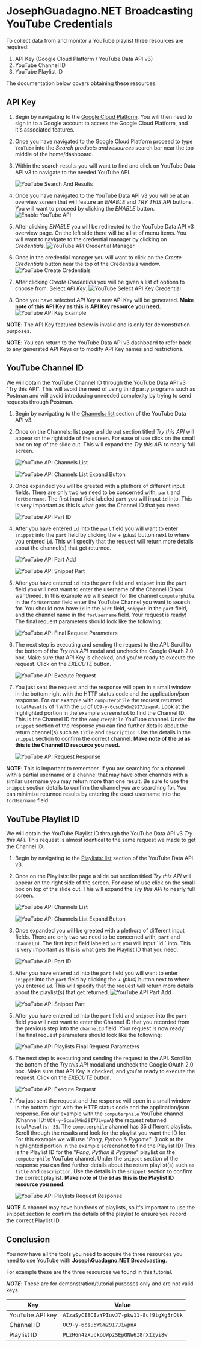 # JosephGuadagno.NET Broadcasting YouTube Credentials

To collect data from and monitor a YouTube playlist three resources are required:

1. API Key (Google Cloud Platform / YouTube Data API v3)
2. YouTube Channel ID
3. YouTube Playlist ID

The documentation below covers obtaining these resources.

## API Key

1. Begin by navigating to the [Google Cloud Platform](https://console.cloud.google.com/). You will then need to sign in to a Google account to access the Google Cloud Platform, and it's associated features.
2. Once you have navigated to the Google Cloud Platform proceed to type `YouTube` into the *Search products and resources* search bar near the top middle of the home/dashboard.
3. Within the search results you will want to find and click on YouTube Data API v3 to navigate to the needed YouTube API.

   ![YouTube Search And Results](./img/GoogleCloudPlatform_YouTubeAPISearch.png)
4. Once you have navigated to the YouTube Data API v3 you will be at an overview screen that will feature an *ENABLE* and *TRY THIS API* buttons. You will want to proceed by clicking the *ENABLE* button.
   ![Enable YouTube API](./img/GoogleCloudPlatform_YouTubeAPIEnable.png)
5. After clicking *ENABLE* you will be redirected to the YouTube Data API v3 overview page. On the left side there will be a list of menu items. You will want to navigate to the credential manager by clicking on *Credentials*.
   ![YouTube API Credential Manager](./img/GoogleCloudPlatform_YouTubeAPICredentialManager.png)
6. Once in the credential manager you will want to click on the *Create Credentials* button near the top of the Credentials window.
   ![YouTube Create Credentials](./img/GoogleCloudPlatform_YouTubeAPICreateCredentials.png)
7. After clicking *Create Credentials* you will be given a list of options to choose from. Select *API Key*.
   ![YouTube Select API Key Credential](./img/GoogleCloudPlatform_YouTubeAPICreateAPIKey.png)
8. Once you have selected *API Key* a new API Key will be generated. **Make note of this API Key as this is API Key resource you need.**
   ![YouTube API Key Example](./img/GoogleCloudPlatform_YouTubeAPIKeyPlaceholder.png)

**NOTE**: The API Key featured below is invalid and is only for demonstration purposes.

**NOTE**: You can return to the YouTube Data API v3 dashboard to refer back to any generated API Keys or to modify API Key names and restrictions.

## YouTube Channel ID

We will obtain the YouTube Channel ID through the YouTube Data API v3 "Try this API". This will avoid the need of using third party programs such as Postman and will avoid introducing unneeded complexity by trying to send requests through Postman.

1. Begin by navigating to the [Channels: list](https://developers.google.com/youtube/v3/docs/channels/list) section of the YouTube Data API v3.
2. Once on the Channels: list page a slide out section titled *Try this API* will appear on the right side of the screen. For ease of use click on the small box on top of the slide out. This will expand the *Try this API* to nearly full screen.

   ![YouTube API Channels List](./img/YouTubeAPI_ChannelsList.png)

   ![YouTube API Channels List Expand Button](./img/YouTubeAPI_ExpandButtonClick.png)
3. Once expanded you will be greeted with a plethora of different input fields. There are only two we need to be concerned with, `part` and `forUsername`. The first input field labeled `part` you will input `id` into. This is very important as this is what gets the Channel ID that you need.

   ![YouTube API Part ID](./img/YouTubeAPI_IDPart.png)
4. After you have entered `id` into the `part` field you will want to enter `snippet` into the `part` field by clicking the *+ (plus)* button next to where you entered `id`. This will specify that the request will return more details about the channel(s) that get returned.

   ![YouTube API Part Add](./img/YouTubeAPI_PartAdd.png)

   ![YouTube API Snippet Part](./img/YouTubeAPI_Snippetpart.png)
5. After you have entered `id` into the `part` field and `snippet` into the `part` field you will next want to enter the username of the Channel ID you want/need. In this example we will search for the channel `computerphile`. In the `forUsername` field enter the YouTube Channel you want to search for. You should now have `id` in the `part` field, `snippet` in the `part` field, and the channel name in the `forUsername` field. Your request is ready! The final request parameters should look like the following:

   ![YouTube API Final Request Parameters](./img/YouTubeAPI_FinalRequestParams.png)
6. The next step is executing and sending the request to the API. Scroll to the bottom of the *Try this API* modal and uncheck the Google OAuth 2.0 box. Make sure that API Key is checked, and you're ready to execute the request. Click on the *EXECUTE* button.

   ![YouTube API Execute Request](./img/YouTubeAPI_ExecuteRequest.png)
7. You just sent the request and the response will open in a small window in the bottom right with the HTTP status code and the application/json response. For our example with `computerphile` the request returned `totalResults` of 1 with the `id` of `UC9-y-6csu5WGm29I7JiwpnA`. Look at the highlighted portion in the example screenshot to find the Channel ID. This is the Channel ID for the `computerphile` YouTube channel.
Under the `snippet` section of the response you can find further details about the return channel(s) such as `title` and `description`. Use the details in the `snippet` section to confirm the correct channel. **Make note of the `id` as this is the Channel ID resource you need.**

   ![YouTube API Request Response](./img/YouTubeAPI_RequestResponse.png)

**NOTE**: This is important to remember. If you are searching for a channel with a partial username or a channel that may have other channels with a similar username you may return more than one result. Be sure to use the `snippet` section details to confirm the channel you are searching for. You can minimize returned results by entering the exact username into the `forUsername` field.

## YouTube Playlist ID

We will obtain the YouTube Playlist ID through the YouTube Data API v3 *Try this API*. This request is almost identical to the same request we made to get the Channel ID.

1. Begin by navigating to the [Playlists: list](https://developers.google.com/youtube/v3/docs/playlists/list) section of the YouTube Data API v3.
2. Once on the Playlists: list page a slide out section titled *Try this API* will appear on the right side of the screen. For ease of use click on the small box on top of the slide out. This will expand the *Try this API* to nearly full screen.

   ![YouTube API Channels List](./img/YouTubeAPI_PlaylistsList.png)

   ![YouTube API Channels List Expand Button](./img/YouTubeAPI_ExpandButtonClick.png)
3. Once expanded you will be greeted with a plethora of different input fields. There are only two we need to be concerned with, `part` and `channelId`. The first input field labeled `part` you will input `id`` into. This is very important as this is what gets the Playlist ID that you need.

   ![YouTube API Part ID](./img/YouTubeAPI_IDPart.png)
4. After you have entered `id` into the `part` field you will want to enter `snippet` into the `part` field by clicking the *+ (plus)* button next to where you entered `id`. This will specify that the request will return more details about the playlist(s) that get returned.
   ![YouTube API Part Add](./img/YouTubeAPI_PartAdd.png)

   ![YouTube API Snippet Part](./img/YouTubeAPI_Snippetpart.png)
5. After you have entered `id` into the `part` field and `snippet` into the `part` field you will next want to enter the Channel ID that you recorded from the previous step into the `channelId` field. Your request is now ready! The final request parameters should look like the following:

   ![YouTube API Playlists Final Request Parameters](./img/YouTubeAPI_PlaylistsRequestParams.png)
6. The next step is executing and sending the request to the API. Scroll to the bottom of the *Try this API* modal and uncheck the Google OAuth 2.0 box. Make sure that API Key is checked, and you're ready to execute the request. Click on the *EXECUTE* button.

   ![YouTube API Execute Request](./img/YouTubeAPI_ExecuteRequest.png)
7. You just sent the request and the response will open in a small window in the bottom right with the HTTP status code and the application/json response. For our example with the `computerphile` YouTube channel (Channel ID: `UC9-y-6csu5WGm29I7JiwpnA`) the request returned `totalResults: 35`. The `computerphile` channel has 35 different playlists. Scroll through the results and look for the playlist you want the ID for. For this example we will use "*Pong, Python & Pygame*". (Look at the highlighted portion in the example screenshot to find the Playlist ID) This is the Playlist ID for the "*Pong, Python & Pygame*" playlist on the `computerphile` YouTube channel.
Under the `snippet` section of the response you can find further details about the return playlist(s) such as `title` and `description`. Use the details in the `snippet` section to confirm the correct playlist. **Make note of the `id` as this is the Playlist ID resource you need.**

   ![YouTube API Playlists Request Response](./img/YouTubeAPI_PlaylistsRequestResponse.png)

**NOTE** A channel may have hundreds of playlists, so it's important to use the snippet section to confirm the details of the playlist to ensure you record the correct Playlist ID.

## **Conclusion**

You now have all the tools you need to acquire the three resources you need to use YouTube with **JosephGuadagno.NET Broadcasting**.

For example these are the three resources we found in this tutorial.

***NOTE***: These are for demonstration/tutorial purposes only and are not valid keys.

| Key | Value |
| --- | --- |
| YouTube API key | `AIzaSyCI8CIzYPIuvJ7-pkw11-8cf9tgXg5rQtk` |
| Channel ID | `UC9-y-6csu5WGm29I7JiwpnA` |
| Playlist ID | `PLzH6n4zXuckoUWpzSEpQNW6I8rXIzyi8w` |
